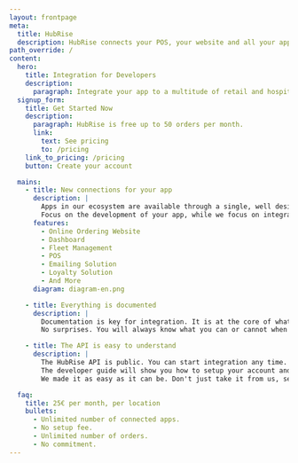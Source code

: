 ```yaml
---
layout: frontpage
meta:
  title: HubRise
  description: HubRise connects your POS, your website and all your applications.
path_override: /
content:
  hero:
    title: Integration for Developers
    description:
      paragraph: Integrate your app to a multitude of retail and hospitality solutions
  signup_form:
    title: Get Started Now
    description:
      paragraph: HubRise is free up to 50 orders per month.
      link:
        text: See pricing
        to: /pricing
    link_to_pricing: /pricing
    button: Create your account

  mains:
    - title: New connections for your app
      description: |
        Apps in our ecosystem are available through a single, well designed API.
        Focus on the development of your app, while we focus on integrations.
      features:
        - Online Ordering Website
        - Dashboard
        - Fleet Management
        - POS
        - Emailing Solution
        - Loyalty Solution
        - And More
      diagram: diagram-en.png

    - title: Everything is documented
      description: |
        Documentation is key for integration. It is at the core of what we do. HubRise is documenting the integration effort done by each app.
        No surprises. You will always know what you can or cannot when connecting with another app via HubRise.

    - title: The API is easy to understand
      description: |
        The HubRise API is public. You can start integration any time.
        The developer guide will show you how to setup your account and shoot your first API requests. Start by checking our [Quick Start](/developers/quick-start) page.
        We made it as easy as it can be. Don't just take it from us, see what developers are saying in our Testimonial page.

  faq:
    title: 25€ per month, per location
    bullets:
      - Unlimited number of connected apps.
      - No setup fee.
      - Unlimited number of orders.
      - No commitment.
---
```

